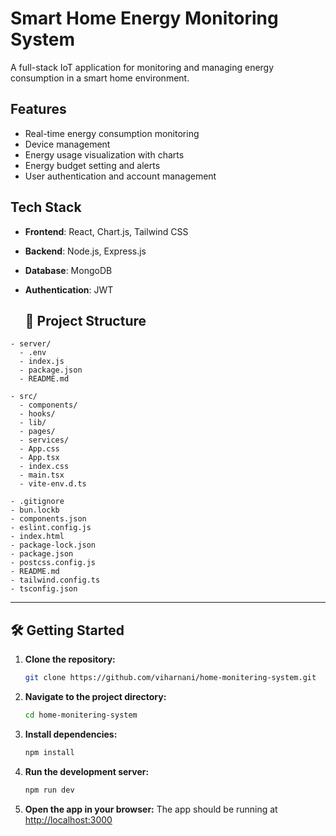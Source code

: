 # Smart Home Energy Monitoring System

A full-stack IoT application for monitoring and managing energy consumption in a smart home environment.

## Features

- Real-time energy consumption monitoring
- Device management
- Energy usage visualization with charts
- Energy budget setting and alerts
- User authentication and account management

## Tech Stack

- **Frontend**: React, Chart.js, Tailwind CSS
- **Backend**: Node.js, Express.js
- **Database**: MongoDB
- **Authentication**: JWT



  ## 🚀 Project Structure

```
- server/  
  - .env  
  - index.js  
  - package.json  
  - README.md  

- src/  
  - components/  
  - hooks/  
  - lib/  
  - pages/  
  - services/  
  - App.css  
  - App.tsx  
  - index.css  
  - main.tsx  
  - vite-env.d.ts  

- .gitignore  
- bun.lockb  
- components.json  
- eslint.config.js  
- index.html  
- package-lock.json  
- package.json  
- postcss.config.js  
- README.md  
- tailwind.config.ts  
- tsconfig.json  
```

---

## 🛠️ Getting Started

1. **Clone the repository:**
   ```bash
   git clone https://github.com/viharnani/home-monitering-system.git
   ```

2. **Navigate to the project directory:**
   ```bash
   cd home-monitering-system
   ```

3. **Install dependencies:**
   ```bash
   npm install
   ```

4. **Run the development server:**
   ```bash
   npm run dev
   ```

5. **Open the app in your browser:**
   The app should be running at [http://localhost:3000](http://localhost:3000)


